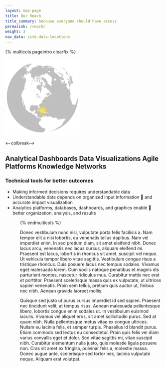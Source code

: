 ```yaml
---
layout: map-page
title: Our Reach
title_summary: because everyone should have access
permalink: /reach/
weight: 3
nav_data: site.data.locations
---
```


{% multicols pageintro clearfix %}

<img src="/images/other/globe-location-americas.png" alt="reach location americas">

<--colbreak-->

<h2 class="title">Analytical Dashboards
Data Visualizations
Agile Platforms
Knowledge Networks</h2>

<h3 class="title">Technical tools for better outcomes</h3>

<ul>
<li>Making informed decisions requires understandable data</li>
<li>Understandable data depends on organized input information     and accurate impact visualization</li>
<li>Analytics platforms, databases, dashboards, and graphics enable     better organization, analysis, and results</li>
<ul>

{% endmulticols %}


Donec vestibulum nunc nisi, vulputate porta felis facilisis a. Nam tempor elit a nisi lobortis, eu venenatis tellus dapibus. Nam vel imperdiet enim. In sed pretium diam, sit amet eleifend nibh. Donec lacus arcu, venenatis nec lacus cursus, aliquam eleifend mi. Praesent est lacus, lobortis in rhoncus sit amet, suscipit vel neque. Ut vehicula tempor libero vitae sagittis. Vestibulum congue risus a tristique rhoncus. Duis posuere lacus nec tempus sodales. Vivamus eget malesuada lorem. Cum sociis natoque penatibus et magnis dis parturient montes, nascetur ridiculus mus. Curabitur mattis nec erat et porttitor. Praesent scelerisque massa quis ex vulputate, ut ultrices sapien venenatis. Proin sem tellus, pretium quis auctor ut, finibus nec nibh. Aenean gravida laoreet mollis.

Quisque sed justo ut purus cursus imperdiet id sed sapien. Praesent nec tincidunt velit, at tempus risus. Aenean malesuada pellentesque libero, lobortis congue enim sodales ut. In vestibulum euismod iaculis. Vivamus vel aliquet eros, sit amet sollicitudin purus. Sed at quam nibh. Nulla pellentesque metus vitae ex congue ultrices. Nullam eu lacinia felis, et semper turpis. Phasellus id blandit purus. Etiam commodo sed lectus eu consectetur. Proin quis felis vel diam varius convallis eget et dolor. Sed vitae sagittis mi, vitae suscipit nibh. Curabitur elementum nulla justo, quis molestie ligula posuere non. Cras sit amet ex fringilla, pulvinar felis a, molestie massa. Donec augue ante, scelerisque sed tortor nec, lacinia vulputate neque. Aliquam erat volutpat.
